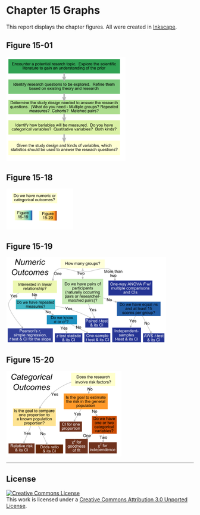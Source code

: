 Chapter 15 Graphs
=================================================
This report displays the chapter figures.  All were created in [Inkscape](http://www.inkscape.org/en/).

## Figure 15-01
<img src="./Figure15_01.png" style="width: 320px;"/>

## Figure 15-18
<img src="./Figure15_18.png" style="width: 180px;"/>

## Figure 15-19
<img src="./Figure15_19.png" style="width: 430px;"/>

## Figure 15-20
<img src="./Figure15_20.png" style="width: 310px;"/>

---

## License

<a rel="license" href="http://creativecommons.org/licenses/by/3.0/"><img alt="Creative Commons License" style="border-width:0" src="http://i.creativecommons.org/l/by/3.0/88x31.png" /></a><br />This work is licensed under a <a rel="license" href="http://creativecommons.org/licenses/by/3.0/">Creative Commons Attribution 3.0 Unported License</a>.
